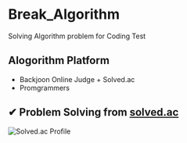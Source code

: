 # Break_Algorithm
Solving Algorithm problem for Coding Test

## Alogorithm Platform
* Backjoon Online Judge + Solved.ac
* Promgrammers

✔︎ Problem Solving from [solved.ac](https://solved.ac)
---
![Solved.ac Profile](http://mazassumnida.wtf/api/generate_badge?boj=jaynam)
